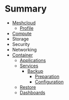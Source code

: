 # Summary

* [Meshcloud](README.md)
  * [Profile](profile.md)
* [Compute](compute.md)
* Storage
* Security
* Networking
* [Container](paas.md)
  * [Applications](paas/applications.md)
  * [Services](paas/services.md)
    * [Backup](paas/services/backup.md)
      * [Preparation](paas/services/backup/preparation.md)
      * [Configuration](paas/services/backup/configuration.md)
  * [Restore](paas/services/restore.md)
  * [Dashboards](paas/services/dashboards.md)

